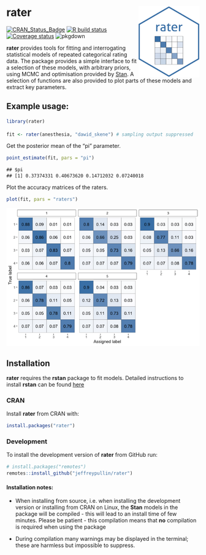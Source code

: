 
# rater <img src="man/figures/rater.png" align="right" width="160" />

<!-- badges: start -->

[![CRAN\_Status\_Badge](https://www.r-pkg.org/badges/version/rater)](https://cran.r-project.org/package=rater)
[![R build
status](https://github.com/jeffreypullin/rater/workflows/R-CMD-check/badge.svg)](https://github.com/jeffreypullin/rater/actions)
[![Coverage
status](https://codecov.io/gh/jeffreypullin/rater/branch/master/graph/badge.svg)](https://codecov.io/github/jeffreypullin/rater?branch=master)
![pkgdown](https://github.com/jeffreypullin/rater/workflows/pkgdown/badge.svg)
<!-- badges: end -->

**rater** provides tools for fitting and interrogating statistical
models of repeated categorical rating data. The package provides a
simple interface to fit a selection of these models, with arbitrary
priors, using MCMC and optimisation provided by
[Stan](https://mc-stan.org/). A selection of functions are also provided
to plot parts of these models and extract key parameters.

## Example usage:

``` r
library(rater)

fit <- rater(anesthesia, "dawid_skene") # sampling output suppressed
```

Get the posterior mean of the “pi” parameter.

``` r
point_estimate(fit, pars = "pi")
```

    ## $pi
    ## [1] 0.37374331 0.40673620 0.14712032 0.07240018

Plot the accuracy matrices of the raters.

``` r
plot(fit, pars = "raters")
```

![](man/figures/README-plot-demo-1.png)<!-- -->

## Installation

**rater** requires the **rstan** package to fit models. Detailed
instructions to install **rstan** can be found
[here](https://github.com/stan-dev/rstan/wiki/RStan-Getting-Started)

### CRAN

Install **rater** from CRAN with:

``` r
install.packages("rater")
```

### Development

To install the development version of **rater** from GitHub run:

``` r
# install.packages("remotes")
remotes::install_github("jeffreypullin/rater")
```

#### Installation notes:

  - When installing from source, i.e. when installing the development
    version or installing from CRAN on Linux, the **Stan** models in the
    package will be compiled - this will lead to an install time of few
    minutes. Please be patient - this compilation means that **no**
    compilation is required when using the package

  - During compilation many warnings may be displayed in the terminal;
    these are harmless but impossible to suppress.
